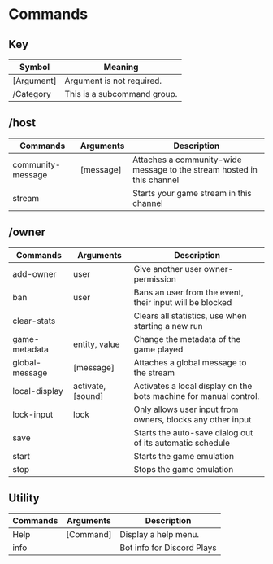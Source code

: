 # Commands

## Key 
| Symbol      | Meaning                        |
|-------------|--------------------------------|
| [Argument]  | Argument is not required.      |
| /Category   | This is a subcommand group.    |

## /host
| Commands          | Arguments | Description                                                            |
|-------------------|-----------|------------------------------------------------------------------------|
| community-message | [message] | Attaches a community-wide message to the stream hosted in this channel |
| stream            |           | Starts your game stream in this channel                                |

## /owner
| Commands       | Arguments         | Description                                                       |
|----------------|-------------------|-------------------------------------------------------------------|
| add-owner      | user              | Give another user owner-permission                                |
| ban            | user              | Bans an user from the event, their input will be blocked          |
| clear-stats    |                   | Clears all statistics, use when starting a new run                |
| game-metadata  | entity, value     | Change the metadata of the game played                            |
| global-message | [message]         | Attaches a global message to the stream                           |
| local-display  | activate, [sound] | Activates a local display on the bots machine for manual control. |
| lock-input     | lock              | Only allows user input from owners, blocks any other input        |
| save           |                   | Starts the auto-save dialog out of its automatic schedule         |
| start          |                   | Starts the game emulation                                         |
| stop           |                   | Stops the game emulation                                          |

## Utility
| Commands | Arguments | Description                |
|----------|-----------|----------------------------|
| Help     | [Command] | Display a help menu.       |
| info     |           | Bot info for Discord Plays |

